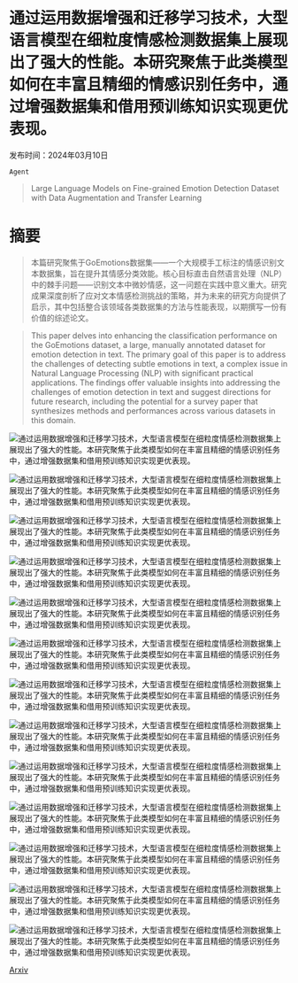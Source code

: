 # 通过运用数据增强和迁移学习技术，大型语言模型在细粒度情感检测数据集上展现出了强大的性能。本研究聚焦于此类模型如何在丰富且精细的情感识别任务中，通过增强数据集和借用预训练知识实现更优表现。

发布时间：2024年03月10日

`Agent`

> Large Language Models on Fine-grained Emotion Detection Dataset with Data Augmentation and Transfer Learning

# 摘要

> 本篇研究聚焦于GoEmotions数据集——一个大规模手工标注的情感识别文本数据集，旨在提升其情感分类效能。核心目标直击自然语言处理（NLP）中的棘手问题——识别文本中微妙情感，这一问题在实践中意义重大。研究成果深度剖析了应对文本情感检测挑战的策略，并为未来的研究方向提供了启示，其中包括整合该领域各类数据集的方法与性能表现，以期撰写一份有价值的综述论文。

> This paper delves into enhancing the classification performance on the GoEmotions dataset, a large, manually annotated dataset for emotion detection in text. The primary goal of this paper is to address the challenges of detecting subtle emotions in text, a complex issue in Natural Language Processing (NLP) with significant practical applications. The findings offer valuable insights into addressing the challenges of emotion detection in text and suggest directions for future research, including the potential for a survey paper that synthesizes methods and performances across various datasets in this domain.

![通过运用数据增强和迁移学习技术，大型语言模型在细粒度情感检测数据集上展现出了强大的性能。本研究聚焦于此类模型如何在丰富且精细的情感识别任务中，通过增强数据集和借用预训练知识实现更优表现。](../../../paper_images/2403.06108/distributions_2.png)

![通过运用数据增强和迁移学习技术，大型语言模型在细粒度情感检测数据集上展现出了强大的性能。本研究聚焦于此类模型如何在丰富且精细的情感识别任务中，通过增强数据集和借用预训练知识实现更优表现。](../../../paper_images/2403.06108/losses_original.png)

![通过运用数据增强和迁移学习技术，大型语言模型在细粒度情感检测数据集上展现出了强大的性能。本研究聚焦于此类模型如何在丰富且精细的情感识别任务中，通过增强数据集和借用预训练知识实现更优表现。](../../../paper_images/2403.06108/losses_group.png)

![通过运用数据增强和迁移学习技术，大型语言模型在细粒度情感检测数据集上展现出了强大的性能。本研究聚焦于此类模型如何在丰富且精细的情感识别任务中，通过增强数据集和借用预训练知识实现更优表现。](../../../paper_images/2403.06108/losses_ekman.png)

![通过运用数据增强和迁移学习技术，大型语言模型在细粒度情感检测数据集上展现出了强大的性能。本研究聚焦于此类模型如何在丰富且精细的情感识别任务中，通过增强数据集和借用预训练知识实现更优表现。](../../../paper_images/2403.06108/train100.png)

![通过运用数据增强和迁移学习技术，大型语言模型在细粒度情感检测数据集上展现出了强大的性能。本研究聚焦于此类模型如何在丰富且精细的情感识别任务中，通过增强数据集和借用预训练知识实现更优表现。](../../../paper_images/2403.06108/train200.png)

![通过运用数据增强和迁移学习技术，大型语言模型在细粒度情感检测数据集上展现出了强大的性能。本研究聚焦于此类模型如何在丰富且精细的情感识别任务中，通过增强数据集和借用预训练知识实现更优表现。](../../../paper_images/2403.06108/train500.png)

![通过运用数据增强和迁移学习技术，大型语言模型在细粒度情感检测数据集上展现出了强大的性能。本研究聚焦于此类模型如何在丰富且精细的情感识别任务中，通过增强数据集和借用预训练知识实现更优表现。](../../../paper_images/2403.06108/train1000.png)

![通过运用数据增强和迁移学习技术，大型语言模型在细粒度情感检测数据集上展现出了强大的性能。本研究聚焦于此类模型如何在丰富且精细的情感识别任务中，通过增强数据集和借用预训练知识实现更优表现。](../../../paper_images/2403.06108/trainmax.png)

![通过运用数据增强和迁移学习技术，大型语言模型在细粒度情感检测数据集上展现出了强大的性能。本研究聚焦于此类模型如何在丰富且精细的情感识别任务中，通过增强数据集和借用预训练知识实现更优表现。](../../../paper_images/2403.06108/transferlearning.png)

![通过运用数据增强和迁移学习技术，大型语言模型在细粒度情感检测数据集上展现出了强大的性能。本研究聚焦于此类模型如何在丰富且精细的情感识别任务中，通过增强数据集和借用预训练知识实现更优表现。](../../../paper_images/2403.06108/distribution_original.png)

![通过运用数据增强和迁移学习技术，大型语言模型在细粒度情感检测数据集上展现出了强大的性能。本研究聚焦于此类模型如何在丰富且精细的情感识别任务中，通过增强数据集和借用预训练知识实现更优表现。](../../../paper_images/2403.06108/distribution_fullaug.png)

![通过运用数据增强和迁移学习技术，大型语言模型在细粒度情感检测数据集上展现出了强大的性能。本研究聚焦于此类模型如何在丰富且精细的情感识别任务中，通过增强数据集和借用预训练知识实现更优表现。](../../../paper_images/2403.06108/distribution_minority.png)

[Arxiv](https://arxiv.org/abs/2403.06108)